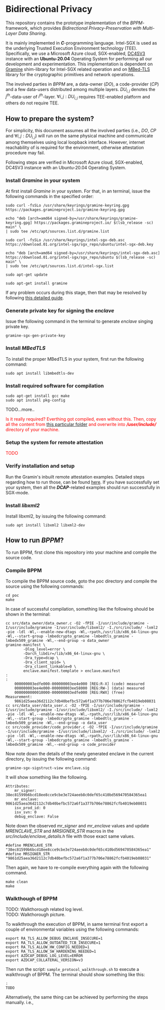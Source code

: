 # Bidirectional Privacy
This repository contains the prototype implementation of the $BPPM$-framework, which provides *Bidirectional Privacy-Preservation with Multi-Layer Data Sharing*.

It is mainly implemented in ***C***-programming language. Intel-SGX is used as the underlying Trusted Execution Environment technology (TEE). Specifically, we use a Microsoft Azure cloud, SGX-enabled, [DC4SV3](https://learn.microsoft.com/en-us/azure/virtual-machines/dcv3-series) instance with an **Ubuntu-20.04** Operating System for performing all our development and experimentation. This implementation is dependent on [Gramine](https://github.com/gramineproject/gramine) shim-library for Intel-SGX related operation and on [MBed-TLS](https://github.com/Mbed-TLS/mbedtls/) library for the cryptographic primitives and network operations.

The involved parties in $BPPM$ are, a data-owner ($DO$), a code-provider ($CP$) and a few data-users distributed among multiple layers. $DU_{i,j}$ denotes the $j^{th}$-data-user of $i^{th}$-layer. $\forall i,j:DU_{i,j}$ requires TEE-enabled platform and others do not require TEE.

## How to prepare the system?
For simplicity, this document assumes all the involved parties (i.e., $DO$, $CP$ and $\forall i,j:DU_{i,j}$) will run on the same physical machine and communicate among themselves using local loopback interface. However, internet reachability of is required for the environment, otherwise attestation procedure may fail.

Following steps are verified in Microsoft Azure cloud, SGX-enabled, DC4SV3 instance with an Ubuntu-20.04 Operating System.

### Install *Gramine* in your system

At first install *Gramine* in your system. For that, in an terminal, issue the following commands in the specified order:
```
sudo curl -fsSLo /usr/share/keyrings/gramine-keyring.gpg https://packages.gramineproject.io/gramine-keyring.gpg
```
```
echo "deb [arch=amd64 signed-by=/usr/share/keyrings/gramine-keyring.gpg] https://packages.gramineproject.io/ $(lsb_release -sc) main" \
| sudo tee /etc/apt/sources.list.d/gramine.list
```
```
sudo curl -fsSLo /usr/share/keyrings/intel-sgx-deb.asc https://download.01.org/intel-sgx/sgx_repo/ubuntu/intel-sgx-deb.key
```
```
echo "deb [arch=amd64 signed-by=/usr/share/keyrings/intel-sgx-deb.asc] https://download.01.org/intel-sgx/sgx_repo/ubuntu $(lsb_release -sc) main" \
| sudo tee /etc/apt/sources.list.d/intel-sgx.list
```
```
sudo apt-get update
```
```
sudo apt-get install gramine
```

If any problem occurs during this stage, then that may be resolved by following [this detailed guide](https://gramine.readthedocs.io/en/latest/installation.html).

### Generate private key for signing the *enclave*

Issue the following command in the terminal to generate *enclave* singing private key.

```
gramine-sgx-gen-private-key
```

### Install *MBedTLS*

To install the proper MBedTLS in your system, first run the following command:

```
sudo apt install libmbedtls-dev
```

### Install required software for compilation

```
sudo apt-get install gcc make
sudo apt install pkg-config
```

TODO...more..

<span style="color: red;">Is it really required? Everthing got compiled, even without this. Then, copy all the content from [this particular folder](https://github.com/Mbed-TLS/mbedtls/tree/08b04b11ff55a96f4021e5622b49e28a09417672/include) and overwrite into ***/user/include/*** directory of your machine.</span> 

### Setup the system for remote attestation
<span style="color: red;">TODO</span>

### Verify installation and setup

Run the Gramin's inbuilt remote attestation examples. Detailed steps regarding how to run those, can be found [here](https://github.com/gramineproject/gramine/tree/master/CI-Examples/ra-tls-mbedtls). If you have successfully set your system, then all the ***DCAP***-related examples should run successfully in SGX-mode.

### Install *libxml2*

Install libxml2, by issuing the following command:

```
sudo apt install libxml2 libxml2-dev
```

## How to run *BPPM*?
To run BPPM, first clone this repository into your machine and compile the source code.

### Compile BPPM
To compile the BPPM source code, goto the poc directory and compile the source using the following commands:

```
cd poc
make
```
In case of successful compilation, something like the following should be shown in the terminal:
```
cc src/data_owner/data_owner.c -O2 -fPIE -I/usr/include/gramine -I/usr/include/gramine -I/usr/include/libxml2/ -I./src/include/ -lxml2 -pie -ldl -Wl,--enable-new-dtags -Wl,-rpath,/usr/lib/x86_64-linux-gnu -Wl,--start-group -lmbedcrypto_gramine -lmbedtls_gramine -lmbedx509_gramine -Wl,--end-group -o data_owner
gramine-manifest \
        -Dlog_level=error \
        -Darch_libdir=/lib/x86_64-linux-gnu \
        -Dra_type=dcap \
        -Dra_client_spid= \
        -Dra_client_linkable=0 \
        enclave.manifest.template > enclave.manifest
:
:
    000000003edfe000-000000003ee4e000 [REG:R-X] (code) measured
    000000003ee4e000-000000003ee58000 [REG:RW-] (data) measured
    0000000000010000-000000003edfe000 [REG:RWX] (free)
Measurement:
    9861d25aea36d2112c7db40befbc572a6f1a377b706e78862fcfb4019eb08031
cc src/data_user/data_user.c -O2 -fPIE -I/usr/include/gramine -I/usr/include/gramine -I/usr/include/libxml2/ -I./src/include/ -lxml2 -pie -ldl -Wl,--enable-new-dtags -Wl,-rpath,/usr/lib/x86_64-linux-gnu -Wl,--start-group -lmbedcrypto_gramine -lmbedtls_gramine -lmbedx509_gramine -Wl,--end-group -o data_user
cc src/code_provider/code_provider.c -O2 -fPIE -I/usr/include/gramine -I/usr/include/gramine -I/usr/include/libxml2/ -I./src/include/ -lxml2 -pie -ldl -Wl,--enable-new-dtags -Wl,-rpath,/usr/lib/x86_64-linux-gnu -Wl,--start-group -lmbedcrypto_gramine -lmbedtls_gramine -lmbedx509_gramine -Wl,--end-group -o code_provider
```
Now note down the details of the newly generated enclave in the current directory, by issuing the following command:

```
gramine-sgx-sigstruct-view enclave.sig
```
It will show something like the following.

```
Attributes:
    mr_signer: 38ec81599b6bcd18ee8cce9cbe3e724aeeb8c0def65c410bd569470584365ea1
    mr_enclave: 9861d25aea36d2112c7db40befbc572a6f1a377b706e78862fcfb4019eb08031
    isv_prod_id: 0
    isv_svn: 0
    debug_enclave: False
```
Note down the observed *mr_signer* and *mr_enclave* values and update *MRENCLAVE_STR* and *MRSIGNER_STR* macros in the *src/include/enclave_details.h* file with those exact same values.

```
#define MRENCLAVE_STR "38ec81599b6bcd18ee8cce9cbe3e724aeeb8c0def65c410bd569470584365ea1"
#define MRSIGNER_STR "9861d25aea36d2112c7db40befbc572a6f1a377b706e78862fcfb4019eb08031"
```
Then again, we have to re-compile everything again with the following command.
```
make clean
make
```

### Walkthough of BPPM
TODO: Walkthorough related log level.\
TODO: Walkthorough picture.

To walkthrough the execution of BPPM, in same terminal first export a couple of environmental variables using the following commands:

```
export RA_TLS_ALLOW_DEBUG_ENCLAVE_INSECURE=1
export RA_TLS_ALLOW_OUTDATED_TCB_INSECURE=1
export RA_TLS_ALLOW_HW_CONFIG_NEEDED=1
export RA_TLS_ALLOW_SW_HARDENING_NEEDED=1
export AZDCAP_DEBUG_LOG_LEVEL=ERROR
export AZDCAP_COLLATERAL_VERSION=v3
```
Then run the script: `sample_protocol_walkthrough.sh` to execute a walkthrough of BPPM. The terminal should show something like this:

```
:
TODO
```
Alternatively, the same thing can be achieved by performing the steps manually.
i.e.,

